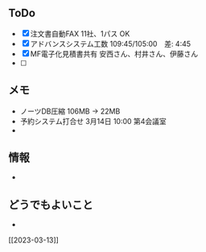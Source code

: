 ## ToDo
- [x] 注文書自動FAX 11社、1パス OK
- [x] アドバンスシステム工数 109:45/105:00　差: 4:45
- [x] MF電子化見積書共有 安西さん、村井さん、伊藤さん
- [ ] 


## メモ
- ノーツDB圧縮 106MB → 22MB
- 予約システム打合せ 3月14日 10:00 第4会議室
- 


## 情報
- 


## どうでもよいこと
- 


[[2023-03-13]]

